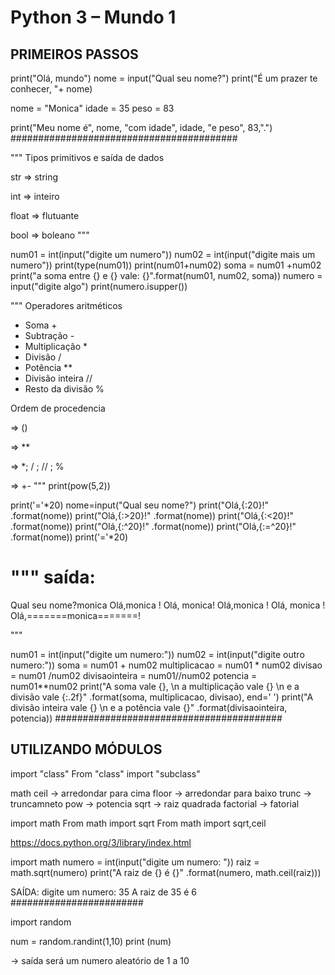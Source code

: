 # **Python 3 – Mundo 1**
## PRIMEIROS PASSOS
print("Olá, mundo")
nome = input("Qual seu nome?")
print("É um prazer te conhecer, "+ nome)

nome = "Monica"
idade = 35
peso = 83

print("Meu nome é", nome, "com idade", idade, "e peso", 83,".")
#########################################

"""
Tipos primitivos e saída de dados

str => string

int => inteiro

float => flutuante

bool => boleano
"""

num01 = int(input("digite um numero"))
num02 = int(input("digite mais um numero"))
print(type(num01)) 
print(num01+num02)
soma = num01 +num02
print("a soma entre {} e {} vale: {}".format(num01, num02, soma))
numero = input("digite algo")
print(numero.isupper())

"""
Operadores aritméticos

*   Soma +
*   Subtração -
*   Multiplicação *
*   Divisão /
*   Potência **
*   Divisão inteira //
*   Resto da divisão %

Ordem de procedencia

=> () 

=> **

=> *; / ; // ; % 
 
=> +-
"""
print(pow(5,2))

print('='*20)
nome=input("Qual seu nome?")
print("Olá,{:20}!" .format(nome))
print("Olá,{:>20}!" .format(nome))
print("Olá,{:<20}!" .format(nome))
print("Olá,{:^20}!" .format(nome))
print("Olá,{:=^20}!" .format(nome))
print('='*20)

"""
saída:
====================
Qual seu nome?monica
Olá,monica              !
Olá,              monica!
Olá,monica              !
Olá,       monica       !
Olá,=======monica=======!

"""

num01 = int(input("digite um numero:"))
num02 = int(input("digite outro numero:"))
soma = num01 + num02
multiplicacao = num01 * num02
divisao = num01 /num02
divisaointeira = num01//num02
potencia = num01**num02
print("A soma vale {}, \n a multiplicação vale {} \n e a divisão vale {:.2f}" .format(soma, multiplicacao, divisao), end=' ')
print("A divisão inteira vale {} \n e a potência vale {}" .format(divisaointeira, potencia))
#########################################

## UTILIZANDO MÓDULOS

import "class"
From "class" import "subclass"

math
ceil -> arredondar para cima
floor -> arredondar para baixo
trunc -> truncamneto
pow -> potencia
sqrt -> raiz quadrada
factorial -> fatorial

import math 
From math import sqrt
From math import sqrt,ceil

https://docs.python.org/3/library/index.html

import math
numero = int(input("digite um numero: "))
raiz = math.sqrt(numero)
print("A raiz de {} é {}" .format(numero, math.ceil(raiz)))

SAÍDA:
digite um numero: 35
A raiz de 35 é 6
########################

import random

num = random.randint(1,10)
print (num)

-> saída será um numero aleatório de 1 a 10